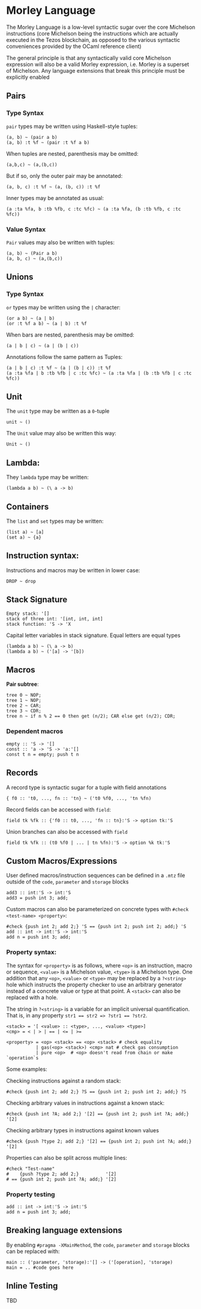 # Morley Language

The Morley Language is a low-level syntactic sugar over the core Michelson
instructions (core Michelson being the instructions which are actually executed
in the Tezos blockchain, as opposed to the various syntactic conveniences
provided by the OCaml reference client)

The general principle is that any syntactically valid core Michelson expression
will also be a valid Morley expression, i.e. Morley is a superset of
Michelson. Any language extensions that break this principle must be explicitly
enabled

## Pairs

### Type Syntax
`pair` types may be written using Haskell-style tuples:

```
(a, b) ~ (pair a b)
(a, b) :t %f ~ (pair :t %f a b)
```

When tuples are nested, parenthesis may be omitted:

```
(a,b,c) ~ (a,(b,c))
```

But if so, only the outer pair may be annotated:

```
(a, b, c) :t %f ~ (a, (b, c)) :t %f
```

Inner types may be annotated as usual:

```
(a :ta %fa, b :tb %fb, c :tc %fc) ~ (a :ta %fa, (b :tb %fb, c :tc %fc))
```

### Value Syntax

`Pair` values may also be written with tuples:

```
(a, b) ~ (Pair a b)
(a, b, c) ~ (a,(b,c))
```

## Unions

### Type Syntax

`or` types may be written using the `|` character: 

```
(or a b) ~ (a | b)
(or :t %f a b) ~ (a | b) :t %f
```

When bars are nested, parenthesis may be omitted:

```
(a | b | c) ~ (a | (b | c))
```

Annotations follow the same pattern as Tuples:
```
(a | b | c) :t %f ~ (a | (b | c)) :t %f
(a :ta %fa | b :tb %fb | c :tc %fc) ~ (a :ta %fa | (b :tb %fb | c :tc %fc))
```

## Unit

The `unit` type may be written as a `0`-tuple

```
unit ~ ()
```

The `Unit` value may also be written this way:

```
Unit ~ ()
```

## Lambda: 

They `lambda` type may be written:

```
(lambda a b) ~ (\ a -> b)
```

## Containers

The `list` and `set` types may be written:

```
(list a) ~ [a]
(set a) ~ {a}
```


## Instruction syntax:

Instructions and macros may be written in lower case:

```
DROP ~ drop
```


## Stack Signature

```
Empty stack: '[]
stack of three int: '[int, int, int]
stack function: 'S -> 'X
```

Capital letter variables in stack signature. Equal letters are equal types

```
(lambda a b) ~ (\ a -> b)
(lambda a b) ~ ('[a] -> '[b])
```

## Macros

**Pair subtree**:
```
tree 0 ~ NOP;
tree 1 ~ NOP;
tree 2 ~ CAR;
tree 3 ~ CDR;
tree n ~ if n % 2 == 0 then get (n/2); CAR else get (n/2); CDR;
```

### Dependent macros

```
empty :: 'S -> '[]
const :: 'a -> 'S -> 'a:'[]
const t n = empty; push t n
```

## Records

A record type is syntactic sugar for a tuple with field annotations
```
{ f0 :: 't0, ..., fn :: 'tn} ~ ('t0 %f0, ..., 'tn %fn)
```

Record fields can be accessed with `field`:

```
field tk %fk :: {'f0 :: t0, ..., 'fn :: tn}:'S -> option tk:'S
```

Union branches can also be accessed with `field`

```
field tk %fk :: (t0 %f0 | ... | tn %fn):'S -> option %k tk:'S
```

## Custom Macros/Expressions

User defined macros/instruction sequences can be defined in a `.mtz` file
outside of the `code`, `parameter` and `storage` blocks

```
add3 :: int:'S -> int:'S
add3 = push int 3; add;
````

Custom macros can also be parameterized on concrete types with 
`#check <test-name> <property>`:

```
#check {push int 2; add 2;} 'S == {push int 2; push int 2; add;} 'S
add :: int -> int:'S -> int:'S
add n = push int 3; add;
```

### Property syntax:

The syntax for `<property>` is as follows, where `<op>` is an instruction, macro
or sequence, `<value>` is a Michelson value, `<type>` is a Michelson type. One 
addition that any `<op>`, `<value>` or `<type>` may be replaced by a `?<string>`
hole which instructs the property checker to use an arbitrary generator instead
of a concrete value or type at that point. A `<stack>` can also be replaced with
a hole.


The string in `?<string>` is a variable for an implicit universal
quantification. That is, in any property `str1 == str2 => ?str1 == ?str2`.

```
<stack> = '[ <value> :: <type>, ..., <value> <type>]
<cmp> = < | > | == | <= | >=

<property> = <op> <stack> == <op> <stack> # check equality
           | gas(<op> <stack>) <cmp> nat # check gas consumption
           | pure <op>  # <op> doesn't read from chain or make `operation`s
```

Some examples:

Checking instructions against a random stack:
```
#check {push int 2; add 2;} ?S == {push int 2; push int 2; add;} ?S
```

Checking arbitrary values in instructions against a known stack:
```
#check {push int ?A; add 2;} '[2] == {push int 2; push int ?A; add;} '[2]
```

Checking arbitrary types in instructions against known values

```
#check {push ?type 2; add 2;} '[2] == {push int 2; push int ?A; add;} '[2]
```

Properties can also be split across multiple lines:
```
#check "Test-name" 
#    {push ?type 2; add 2;}          '[2]
# == {push int 2; push int ?A; add;} '[2]
```

### Property testing

```
add :: int -> int:'S -> int:'S
add n = push int 3; add;
```

## Breaking language extensions
By enabling `#pragma -XMainMethod`, the `code`, `parameter` and `storage` blocks
can be replaced with:

```
main :: ('parameter, 'storage):'[] -> ('[operation], 'storage)
main = .. #code goes here
```


## Inline Testing

TBD
